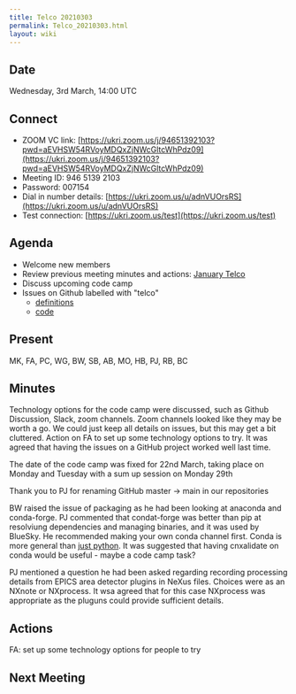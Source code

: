 ```yaml
---
title: Telco 20210303
permalink: Telco_20210303.html
layout: wiki
---
```


Date
----

Wednesday, 3rd March, 14:00 UTC

<!-- end of autogeneration -->

Connect
-------
* ZOOM VC link: [https://ukri.zoom.us/j/94651392103?pwd=aEVHSW54RVoyMDQxZjNWcGltcWhPdz09](https://ukri.zoom.us/j/94651392103?pwd=aEVHSW54RVoyMDQxZjNWcGltcWhPdz09)
* Meeting ID:   946 5139 2103
* Password:     007154
* Dial in number details: [https://ukri.zoom.us/u/adnVUOrsRS](https://ukri.zoom.us/u/adnVUOrsRS)
* Test connection:        [https://ukri.zoom.us/test](https://ukri.zoom.us/test)

Agenda
------
   * Welcome new members
   * Review previous meeting minutes and actions: [January Telco](Telco_20210120.md)
   * Discuss upcoming code camp
   * Issues on Github labelled with "telco"
     * [definitions](https://github.com/nexusformat/definitions/issues?q=is%3Aopen+is%3Aissue+label%3Atelco)
     * [code](https://github.com/nexusformat/code/issues?q=is%3Aopen+is%3Aissue+label%3Atelco)

Present
--------

MK, FA, PC, WG, BW, SB, AB, MO, HB, PJ, RB, BC

Minutes
--------

Technology options for the code camp were discussed, such as Github Discussion, Slack, zoom channels. Zoom channels looked like they may be worth a go. We could just keep all details on issues, but this may get a bit cluttered. Action on FA to set up some technology options to try. It was agreed that having the issues on a GitHub project worked well last time.  

The date of the code camp was fixed for 22nd March, taking place on Monday and Tuesday with a sum up session on Monday 29th

Thank you to PJ for renaming GitHub master -> main in our repositories

BW raised the issue of packaging as he had been looking at anaconda and conda-forge. PJ commented that condat-forge was better than pip at resolviung dependencies and managing binaries, and it was used by BlueSky. He recommended making your own conda channel first. Conda is more general than [just python](https://docs.conda.io/projects/conda-build/en/latest/resources/compiler-tools.html). It was suggested that having cnxalidate on conda would be useful - maybe a code camp task?

PJ mentioned a question he had been asked regarding recording processing details from EPICS area detector plugins in NeXus files. Choices were as an NXnote or NXprocess. It wsa agreed that for this case NXprocess was appropriate as the pluguns could provide sufficient details.  

Actions
-------

FA: set up some technology options for people to try

Next Meeting
------------

